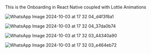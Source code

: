 This is the Onboarding in React Native coupled with Lottie Animations

![WhatsApp Image 2024-10-03 at 17 32 04_d4f3f8a1](https://github.com/user-attachments/assets/d2a560c1-218a-4bab-b074-514d02b7822d)

![WhatsApp Image 2024-10-03 at 17 32 04_37da0b74](https://github.com/user-attachments/assets/66aab86d-4db0-43c9-9b48-aa7ef888a227)

![WhatsApp Image 2024-10-03 at 17 32 03_44340a90](https://github.com/user-attachments/assets/e14c4949-1be9-4890-a55f-c36db11f4fd4)

![WhatsApp Image 2024-10-03 at 17 32 03_e464eb72](https://github.com/user-attachments/assets/6d73e5d3-69f0-402d-81c2-ea9400e13beb)

